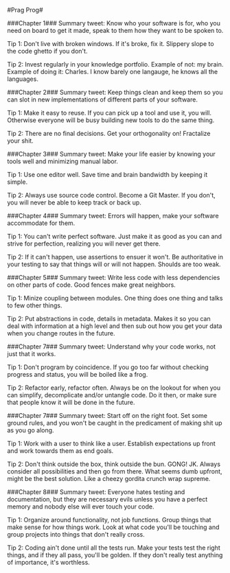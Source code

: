 #Prag Prog#

###Chapter 1###
Summary tweet: Know who your software is for, who you need on board to get it made, speak to them how they want to be spoken to.

Tip 1: Don't live with broken windows.  If it's broke, fix it. Slippery slope to the code ghetto if you don't.

Tip 2: Invest regularly in your knowledge portfolio.  Example of not: my brain.  Example of doing it: Charles.  I know barely one langauge, he knows all the languages.

###Chapter 2###
Summary tweet: Keep things clean and keep them so you can slot in new implementations of different parts of your software.

Tip 1: Make it easy to reuse.  If you can pick up a tool and use it, you will.  Otherwise everyone will be busy building new tools to do the same thing.

Tip 2: There are no final decisions.  Get your orthogonality on! Fractalize your shit.

###Chapter 3###
Summary tweet: Make your life easier by knowing your tools well and minimizing manual labor.

Tip 1: Use one editor well. Save time and brain bandwidth by keeping it simple.

Tip 2: Always use source code control.  Become a Git Master.  If you don't, you will never be able to keep track or back up.

###Chapter 4###
Summary tweet: Errors will happen, make your software accommodate for them.

Tip 1: You can't write perfect software.  Just make it as good as you can and strive for perfection, realizing you will never get there.

Tip 2: If it can't happen, use assertions to ensuer it won't.  Be authoritative in your testing to say that things will or will not happen.  Shoulds are too weak.


###Chapter 5###
Summary tweet: Write less code with less dependencies on other parts of code.  Good fences make great neighbors.

Tip 1: Minize coupling between modules.  One thing does one thing and talks to few other things.

Tip 2: Put abstractions in code, details in metadata.  Makes it so you can deal with information at a high level and then sub out how you get your data when you change routes in the future.


###Chapter 7###
Summary tweet: Understand why your code works, not just that it works.

Tip 1: Don't program by coincidence.  If you go too far without checking progress and status, you will be boiled like a frog.

Tip 2: Refactor early, refactor often.  Always be on the lookout for when you can simplify, decomplicate and/or untangle code.  Do it then, or make sure that people know it will be done in the future.


###Chapter 7###
Summary tweet: Start off on the right foot.  Set some ground rules, and you won't be caught in the predicament of making shit up as you go along.

Tip 1: Work with a user to think like a user.  Establish expectations up front and work towards them as end goals.

Tip 2: Don't think outside the box, think outside the bun.  GONG!  JK. Always consider all possibilities and then go from there.  What seems dumb upfront, might be the best solution.  Like a cheezy gordita crunch wrap supreme.


###Chapter 8###
Summary tweet: Everyone hates testing and documentation, but they are necessary evils unless you have a perfect memory and nobody else will ever touch your code.

Tip 1: Organize around functionality, not job functions.  Group things that make sense for how things work.  Look at what code you'll be touching and group projects into things that don't really cross.

Tip 2: Coding ain't done until all the tests run.  Make your tests test the right things, and if they all pass, you'll be golden.  If they don't really test anything of importance, it's worthless.